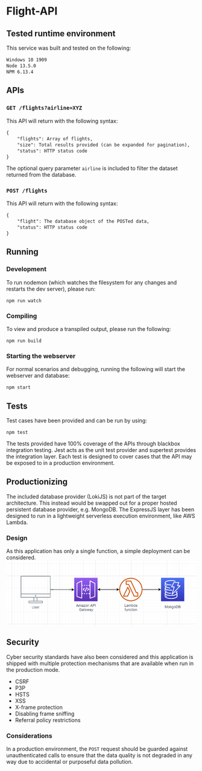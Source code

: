 # Flight-API

## Tested runtime environment
This service was built and tested on the following:
```
Windows 10 1909
Node 13.5.0
NPM 6.13.4
```

## APIs
### `GET /flights?airline=XYZ`
This API will return with the following syntax:
```
{
    "flights": Array of flights,
    "size": Total results provided (can be expanded for pagination),
    "status": HTTP status code
}
```
The optional query parameter `airline` is included to filter the dataset returned from the database.

### `POST /flights`
This API will return with the following syntax:
```
{
    "flight": The database object of the POSTed data,
    "status": HTTP status code
}
```

## Running
### Development
To run nodemon (which watches the filesystem for any changes and restarts the dev server), please run:
```
npm run watch
```

### Compiling
To view and produce a transpiled output, please run the following:
```
npm run build
```
### Starting the webserver
For normal scenarios and debugging, running the following will start the webserver and database:
```
npm start
```

## Tests
Test cases have been provided and can be run by using:
```
npm test
```
The tests provided have 100% coverage of the APIs through blackbox integration testing. Jest acts as the unit test provider and supertest provides the integration layer. Each test is designed to cover cases that the API may be exposed to in a production environment.


## Productionizing
The included database provider (LokiJS) is not part of the target architecture. This instead would be swapped out for a proper hosted persistent database provider, e.g. MongoDB.
The ExpressJS layer has been designed to run in a lightweight serverless execution environment, like AWS Lambda.

### Design
As this application has only a single function, a simple deployment can be considered.
![Production Design](https://github.com/DanWard/flight-api/raw/master/production.png)

## Security
Cyber security standards have also been considered and this application is shipped with multiple protection mechanisms that are available when run in the production mode.
* CSRF
* P3P
* HSTS
* XSS
* X-frame protection
* Disabling frame sniffing
* Referral policy restrictions

### Considerations
In a production environment, the `POST` request should be guarded against unauthenticated calls to ensure that the data quality is not degraded in any way due to accidental or purposeful data pollution.